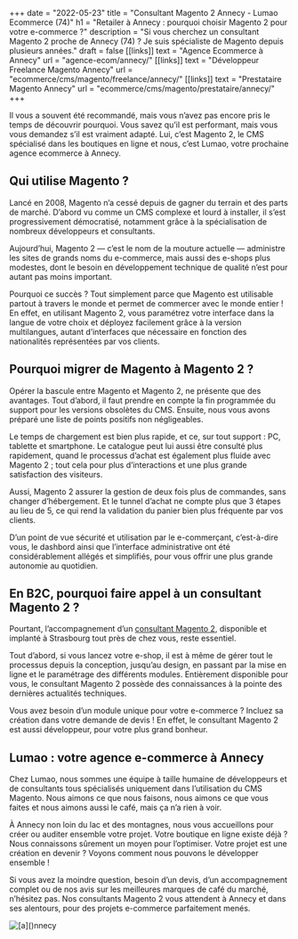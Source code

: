+++
date = "2022-05-23"
title = "Consultant Magento 2 Annecy - Lumao Ecommerce (74)"
h1 = "Retailer à Annecy : pourquoi choisir Magento 2 pour votre e-commerce ?"
description = "Si vous cherchez un consultant Magento 2 proche de Annecy (74) ?  Je suis spécialiste de Magento depuis plusieurs années."
draft = false
[[links]]
    text = "Agence Ecommerce à Annecy"
    url = "agence-ecom/annecy/"
[[links]]
    text = "Développeur Freelance Magento Annecy"
    url = "ecommerce/cms/magento/freelance/annecy/"
[[links]]
    text = "Prestataire Magento Annecy"
    url = "ecommerce/cms/magento/prestataire/annecy/"
+++

Il vous a souvent été recommandé, mais vous n’avez pas encore pris le temps de découvrir pourquoi. Vous savez qu’il est performant, mais vous vous demandez s’il est vraiment adapté. Lui, c’est Magento 2, le CMS spécialisé dans les boutiques en ligne et nous, c’est Lumao, votre prochaine agence ecommerce à Annecy.

## Qui utilise Magento ?

Lancé en 2008, Magento n’a cessé depuis de gagner du terrain et des parts de marché. D’abord vu comme un CMS complexe et lourd à installer, il s’est progressivement démocratisé, notamment grâce à la spécialisation de nombreux développeurs et consultants.

Aujourd’hui, Magento 2 — c’est le nom de la mouture actuelle — administre les sites de grands noms du e-commerce, mais aussi des e-shops plus modestes, dont le besoin en développement technique de qualité n’est pour autant pas moins important.

Pourquoi ce succès ? Tout simplement parce que Magento est utilisable partout à travers le monde et permet de commercer avec le monde entier ! En effet, en utilisant Magento 2, vous paramétrez votre interface dans la langue de votre choix et déployez facilement grâce à la version multilangues, autant d’interfaces que nécessaire en fonction des nationalités représentées par vos clients.

## Pourquoi migrer de Magento à Magento 2 ?

Opérer la bascule entre Magento et Magento 2, ne présente que des avantages. Tout d’abord, il faut prendre en compte la fin programmée du support pour les versions obsolètes du CMS. Ensuite, nous vous avons préparé une liste de points positifs non négligeables.

Le temps de chargement est bien plus rapide, et ce, sur tout support : PC, tablette et smartphone. Le catalogue peut lui aussi être consulté plus rapidement, quand le processus d’achat est également plus fluide avec Magento 2 ; tout cela pour plus d’interactions et une plus grande satisfaction des visiteurs.

Aussi, Magento 2 assurer la gestion de deux fois plus de commandes, sans changer d’hébergement. Et le tunnel d’achat ne compte plus que 3 étapes au lieu de 5, ce qui rend la validation du panier bien plus fréquente par vos clients.

D’un point de vue sécurité et utilisation par le e-commerçant, c’est-à-dire vous, le dashbord ainsi que l’interface administrative ont été considérablement allégés et simplifiés, pour vous offrir une plus grande autonomie au quotidien.

## En B2C, pourquoi faire appel à un consultant Magento 2 ?

Pourtant, l’accompagnement d’un [consultant Magento 2](/ecommerce/cms/magento/consultant/), disponible et implanté à Strasbourg tout près de chez vous, reste essentiel.

Tout d’abord, si vous lancez votre e-shop, il est à même de gérer tout le processus depuis la conception, jusqu’au design, en passant par la mise en ligne et le paramétrage des différents modules. Entièrement disponible pour vous, le consultant Magento 2 possède des connaissances à la pointe des dernières actualités techniques.

Vous avez besoin d’un module unique pour votre e-commerce ? Incluez sa création dans votre demande de devis ! En effet, le consultant Magento 2 est aussi développeur, pour votre plus grand bonheur.

## Lumao : votre agence e-commerce à Annecy

Chez Lumao, nous sommes une équipe à taille humaine de développeurs et de consultants tous spécialisés uniquement dans l’utilisation du CMS Magento. Nous aimons ce que nous faisons, nous aimons ce que vous faites et nous aimons aussi le café, mais ça n’a rien à voir.

À Annecy non loin du lac et des montagnes, nous vous accueillons pour créer ou auditer ensemble votre projet. Votre boutique en ligne existe déjà ? Nous connaissons sûrement un moyen pour l’optimiser. Votre projet est une création en devenir ? Voyons comment nous pouvons le développer ensemble !

Si vous avez la moindre question, besoin d’un devis, d’un accompagnement complet ou de nos avis sur les meilleures marques de café du marché, n’hésitez pas. Nos consultants Magento 2 vous attendent à Annecy et dans ses alentours, pour des projets e-commerce parfaitement menés.


<img class="animate zoomIn margin-auto" src="/images/ville/annecy.png" alt="[a]()nnecy" />
